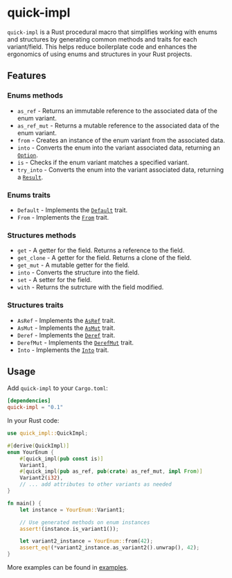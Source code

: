 # quick-impl

`quick-impl` is a Rust procedural macro that simplifies working with enums and structures by generating common methods and traits for each variant/field. This helps reduce boilerplate code and enhances the ergonomics of using enums and structures in your Rust projects.

## Features

### Enums methods

- `as_ref` - Returns an immutable reference to the associated data of the enum variant.
- `as_ref_mut` - Returns a mutable reference to the associated data of the enum variant.
- `from` - Creates an instance of the enum variant from the associated data.
- `into` - Converts the enum into the variant associated data, returning an [`Option`].
- `is` - Checks if the enum variant matches a specified variant.
- `try_into` - Converts the enum into the variant associated data, returning a [`Result`].

### Enums traits

- `Default` - Implements the [`Default`] trait.
- `From` - Implements the [`From`] trait.

### Structures methods

- `get` - A getter for the field. Returns a reference to the field.
- `get_clone` - A getter for the field. Returns a clone of the field.
- `get_mut` - A mutable getter for the field.
- `into` - Converts the structure into the field.
- `set` - A setter for the field.
- `with` - Returns the sutrcture with the field modified.

### Structures traits

- `AsRef` - Implements the [`AsRef`] trait.
- `AsMut` - Implements the [`AsMut`] trait.
- `Deref` - Implements the [`Deref`] trait.
- `DerefMut` - Implements the [`DerefMut`] trait.
- `Into` - Implements the [`Into`] trait.

[`AsRef`]: https://doc.rust-lang.org/std/convert/trait.AsRef.html
[`AsMut`]: https://doc.rust-lang.org/std/convert/trait.AsMut.html
[`Default`]: https://doc.rust-lang.org/std/default/trait.Default.html
[`Deref`]: https://doc.rust-lang.org/std/ops/trait.Deref.html
[`DerefMut`]: https://doc.rust-lang.org/std/ops/trait.DerefMut.html
[`From`]: https://doc.rust-lang.org/std/convert/trait.From.html
[`Into`]: https://doc.rust-lang.org/std/convert/trait.Into.html
[`Option`]: https://doc.rust-lang.org/std/option/enum.Option.html
[`Result`]: https://doc.rust-lang.org/std/result/enum.Result.html

## Usage

Add `quick-impl` to your `Cargo.toml`:

```toml
[dependencies]
quick-impl = "0.1"
```

In your Rust code:

```rust
use quick_impl::QuickImpl;

#[derive(QuickImpl)]
enum YourEnum {
    #[quick_impl(pub const is)]
    Variant1,
    #[quick_impl(pub as_ref, pub(crate) as_ref_mut, impl From)]
    Variant2(i32),
    // ... add attributes to other variants as needed
}

fn main() {
    let instance = YourEnum::Variant1;

    // Use generated methods on enum instances
    assert!(instance.is_variant1());

    let variant2_instance = YourEnum::from(42);
    assert_eq!(*variant2_instance.as_variant2().unwrap(), 42);
}
```

More examples can be found in [examples].

[examples]: https://github.com/makcandrov/quick-impl/tree/main/examples

